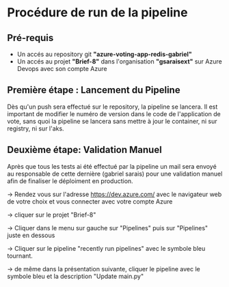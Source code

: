 # Procédure de run de la pipeline
## Pré-requis

- Un accés au repository git **"azure-voting-app-redis-gabriel"**
- Un accés au projet **"Brief-8"** dans l'organisation **"gsaraisext"** sur Azure Devops avec son compte Azure

## Première étape : Lancement du Pipeline

Dès qu'un push sera effectué sur le repository, la pipeline se lancera.
Il est important de modifier le numéro de version dans le code de l'application de vote, sans quoi la pipeline se lancera sans mettre à jour le container, ni sur registry, ni sur l'aks.

## Deuxième étape: Validation Manuel
Après que tous les tests ai été effectué par la pipeline un mail sera envoyé au responsable de cette dernière (gabriel sarais) pour une validation manuel afin de finaliser le déploiment en production.

→ Rendez vous sur l'adresse https://dev.azure.com/ avec le navigateur web de votre choix et vous connecter avec votre compte Azure

→ cliquer sur le projet "Brief-8"

→ Cliquer dans le menu sur gauche sur "Pipelines" puis sur "Pipelines" juste en dessous

→ Cliquer sur le pipeline "recently run pipelines" avec le symbole bleu tournant.

→ de même dans la présentation suivante, cliquer le pipeline avec le symbole bleu et la description "Update main.py"
